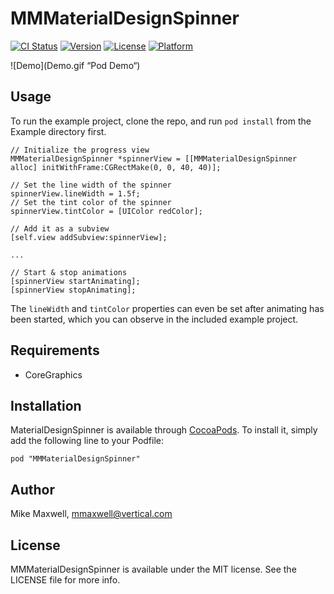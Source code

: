# MMMaterialDesignSpinner

[![CI Status](http://img.shields.io/travis/misterwell/MMMaterialDesignSpinner.svg?style=flat)](https://travis-ci.org/misterwell/MMMaterialDesignSpinner)
[![Version](https://img.shields.io/cocoapods/v/MMMaterialDesignSpinner.svg?style=flat)](http://cocoadocs.org/docsets/MMMaterialDesignSpinner)
[![License](https://img.shields.io/cocoapods/l/MMMaterialDesignSpinner.svg?style=flat)](http://cocoadocs.org/docsets/MMMaterialDesignSpinner)
[![Platform](https://img.shields.io/cocoapods/p/MMMaterialDesignSpinner.svg?style=flat)](http://cocoadocs.org/docsets/MMMaterialDesignSpinner)

![Demo](Demo.gif “Pod Demo“)

## Usage

To run the example project, clone the repo, and run `pod install` from the Example directory first.

``` objc
// Initialize the progress view
MMMaterialDesignSpinner *spinnerView = [[MMMaterialDesignSpinner alloc] initWithFrame:CGRectMake(0, 0, 40, 40)];

// Set the line width of the spinner
spinnerView.lineWidth = 1.5f;
// Set the tint color of the spinner
spinnerView.tintColor = [UIColor redColor];

// Add it as a subview
[self.view addSubview:spinnerView];

...

// Start & stop animations
[spinnerView startAnimating];
[spinnerView stopAnimating];
```

The `lineWidth` and `tintColor` properties can even be set after animating has been started, which you can observe in the included example project.

## Requirements
* CoreGraphics

## Installation

MaterialDesignSpinner is available through [CocoaPods](http://cocoapods.org). To install
it, simply add the following line to your Podfile:

    pod "MMMaterialDesignSpinner"

## Author

Mike Maxwell, mmaxwell@vertical.com

## License

MMMaterialDesignSpinner is available under the MIT license. See the LICENSE file for more info.

